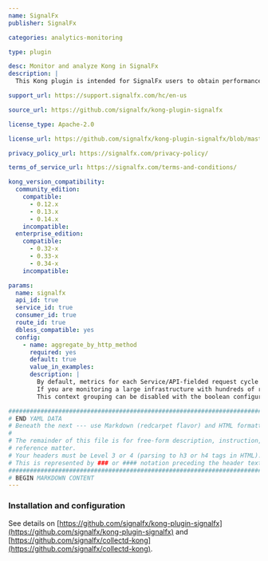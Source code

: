 ```yaml
---
name: SignalFx
publisher: SignalFx

categories: analytics-monitoring

type: plugin

desc: Monitor and analyze Kong in SignalFx
description: |
  This Kong plugin is intended for SignalFx users to obtain performance metrics from their Kong deployments for aggregation and reporting via the [Smart Agent](https://github.com/signalfx/signalfx-agent) or the [collectd-kong](https://github.com/signalfx/collectd-kong) collectd plugin. It works similarly to other Kong logging plugins and provides connection state and request/response count, latency, status, and size metrics available through a `/signalfx` Admin API endpoint.

support_url: https://support.signalfx.com/hc/en-us

source_url: https://github.com/signalfx/kong-plugin-signalfx

license_type: Apache-2.0

license_url: https://github.com/signalfx/kong-plugin-signalfx/blob/master/LICENSE

privacy_policy_url: https://signalfx.com/privacy-policy/

terms_of_service_url: https://signalfx.com/terms-and-conditions/

kong_version_compatibility:
  community_edition:
    compatible:
      - 0.12.x
      - 0.13.x
      - 0.14.x
    incompatible:
  enterprise_edition:
    compatible:
      - 0.32-x
      - 0.33-x
      - 0.34-x
    incompatible:

params:
  name: signalfx
  api_id: true
  service_id: true
  consumer_id: true
  route_id: true
  dbless_compatible: yes
  config:
    - name: aggregate_by_http_method
      required: yes
      default: true
      value_in_examples:
      description: |
        By default, metrics for each Service/API-fielded request cycle will be aggregated by a context determined partially by the request's HTTP method and by its response's status code.
        If you are monitoring a large infrastructure with hundreds of routes, grouping by HTTP method can be too granular or costly for performant `/signalfx` requests on a 1s interval, depending on the server resources.
        This context grouping can be disabled with the boolean configuration option `aggregate_by_http_method`.

###############################################################################
# END YAML DATA
# Beneath the next --- use Markdown (redcarpet flavor) and HTML formatting only.
#
# The remainder of this file is for free-form description, instruction, and
# reference matter.
# Your headers must be Level 3 or 4 (parsing to h3 or h4 tags in HTML).
# This is represented by ### or #### notation preceding the header text.
###############################################################################
# BEGIN MARKDOWN CONTENT
---
```


### Installation and configuration

See details on [https://github.com/signalfx/kong-plugin-signalfx](https://github.com/signalfx/kong-plugin-signalfx) and [https://github.com/signalfx/collectd-kong](https://github.com/signalfx/collectd-kong).
